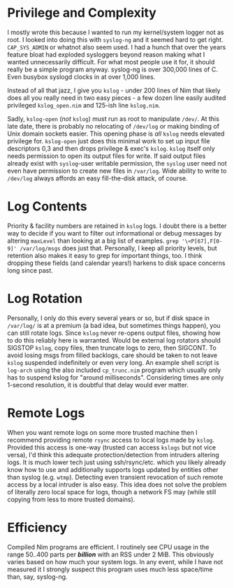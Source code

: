 Privilege and Complexity
========================
I mostly wrote this because I wanted to run my kernel/system logger not as
root.  I looked into doing this with `syslog-ng` and it seemed hard to get
right.  `CAP_SYS_ADMIN` or whatnot also seem used.  I had a hunch that over
the years feature bloat had exploded sysloggers beyond reason making what I
wanted unnecessarily difficult.  For what most people use it for, it should
really be a simple program anyway.  syslog-ng is over 300,000 lines of C.
Even busybox syslogd clocks in at over 1,000 lines.

Instead of all that jazz, I give you `kslog` - under 200 lines of Nim that
likely does all you really need in two easy pieces - a few dozen line easily
audited privileged `kslog_open.nim` and 125-ish line `kslog.nim`.

Sadly, `kslog-open` (*not* `kslog`) must run as root to manipulate `/dev/`.
At this late date, there is probably no relocating of `/dev/log` or making
binding of Unix domain sockets easier.  This opening phase is *all* `kslog`
needs elevated privilege for.  `kslog-open` just does this minimal work to
set up input file descriptors 0,3 and then drops privilege & exec's `kslog`.
`kslog` itself only needs permission to open its output files for write.
If said output files already exist with `syslog`-user writable permission,
the `syslog` user need not even have permission to create new files in
`/var/log`.  Wide ability to write to `/dev/log` always affords an easy
fill-the-disk attack, of course.

Log Contents
=============
Priority & facility numbers are retained in `kslog` logs.  I doubt there
is a better way to decide if you want to filter out informational or debug
messages by altering `maxLevel` than looking at a big list of examples.
`grep '\<P[67],F[0-9]' /var/log/msgs` does just that.  Personally, I keep
all priority levels, but retention also makes it easy to grep for important
things, too.  I think dropping these fields (and calendar years!) harkens
to disk space concerns long since past.

Log Rotation
============
Personally, I only do this every several years or so, but if disk space in
`/var/log/` is at a premium (a bad idea, but sometimes things happen), you
can still rotate logs.  Since `kslog` never re-opens output files, showing
how to do this reliably here is warranted.  Would be external log rotators
should SIGSTOP `kslog`, copy files, then truncate logs to zero, then SIGCONT.
To avoid losing msgs from filled backlogs, care should be taken to not leave
`kslog` suspended indefinitely or even very long.  An example shell script is
`log-arch` using the also included `cp_trunc.nim` program which usually only
has to suspend kslog for "around milliseconds".  Considering times are only
1-second resolution, it is doubtful that delay would ever matter.

Remote Logs
===========
When you want remote logs on some more trusted machine then I recommend
providing remote `rsync` access to local logs made by `kslog`.  Provided
this access is one-way (trusted can access `kslogs` but not vice versa),
I'd think this adequate protection/detection from intruders altering logs.
It is much lower tech just using ssh/rsync/etc. which you likely already
know how to use and additionally supports logs updated by entities other
than syslog (e.g. `wtmp`).  Detecting even transient revocation of such
remote access by a local intruder is also easy.  This idea does not solve
the problem of literally zero local space for logs, though a network FS
may (while still copying from less to more trusted domains).

Efficiency
==========
Compiled Nim programs are efficient.  I routinely see CPU usage in the range
50..400 parts per ***billion*** with an RSS under 2 MiB.  This obviously varies
based on how much your system logs.  In any event, while I have not measured it
I strongly suspect this program uses much less space/time than, say, syslog-ng.
